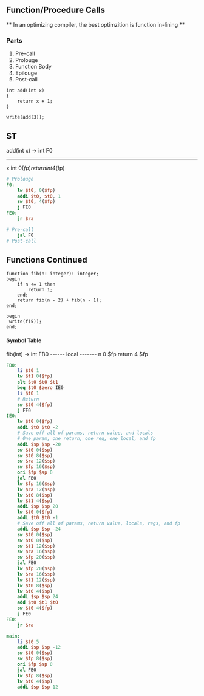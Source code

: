 ## Function/Procedure Calls
** In an optimizing compiler, the best optimzition is function in-lining **
### Parts
1. Pre-call
2. Prolouge
3. Function Body
4. Epilouge
5. Post-call


```cpsl
int add(int x)
{
    return x + 1;
}

write(add(3));
```
ST
-------
add(int x) -> int F0
___________
x       int     0($fp)
return  int     4($fp)
```mips
# Prolouge
F0:
    lw $t0, 0($fp)
    addi $t0, $t0, 1
    sw $t0, 4($fp)
    j FE0
FEO:
    jr $ra

# Pre-call
    jal F0
# Post-call
```

## Functions Continued
```cpsl
function fib(n: integer): integer;
begin
    if n <= 1 then
        return 1;
    end;
    return fib(n - 2) + fib(n - 1);
end;

begin
 write(f(5));
end;
```

#### Symbol Table
fib(int) -> int FB0
------ local -------
n      0 $fp
return 4 $fp
```mips
FBO:
    li $t0 1
    lw $t1 0($fp)
    slt $t0 $t0 $t1
    beq $t0 $zero IE0
    li $t0 1
    # Return
    sw $t0 4($fp)
    j FE0
IE0:
    lw $t0 0($fp)
    addi $t0 $t0 -2
    # Save off all of params, return value, and locals
    # One param, one return, one reg, one local, and fp
    addi $sp $sp -20
    sw $t0 0($sp)
    sw $t0 8($sp)
    sw $ra 12($sp)
    sw $fp 16($sp)
    ori $fp $sp 0
    jal FB0
    lw $fp 16($sp)
    lw $ra 12($sp)
    lw $t0 8($sp)
    lw $t1 4($sp)
    addi $sp $sp 20
    lw $t0 0($fp)
    addi $t0 $t0 -1
    # Save off all of params, return value, locals, regs, and fp
    addi $sp $sp -24
    sw $t0 0($sp)
    sw $t0 8($sp)
    sw $t1 12($sp)
    sw $ra 16($sp)
    sw $fp 20($sp)
    jal FB0
    lw $fp 20($sp)
    lw $ra 16($sp)
    lw $t1 12($sp)
    lw $t0 8($sp)
    lw $t0 4($sp)
    addi $sp $sp 24
    add $t0 $t1 $t0
    sw $t0 4($fp)
    j FE0
FE0:
    jr $ra

main:
    li $t0 5
    addi $sp $sp -12
    sw $t0 0($sp)
    sw $fp 8($sp)
    ori $fp $sp 0
    jal FB0
    lw $fp 8($sp)
    lw $t0 4($sp)
    addi $sp $sp 12
```
